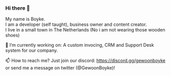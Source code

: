 ### Hi there 👋

My name is Boyke.  
I am a developer (self taught), business owner and content creator.  
I live in a small town in The Netherlands (No i am not wearing those wooden shoes)  
  
🔭 I’m currently working on: A custom invocing, CRM and Support Desk system for our company.
  
📫 How to reach me? Just join our discord: https://discord.gg/gewoonboyke or send me a message on twitter (@GewoonBoyke)!
